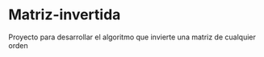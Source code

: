 # Matriz-invertida
Proyecto para desarrollar el algoritmo que invierte una matriz de cualquier orden
